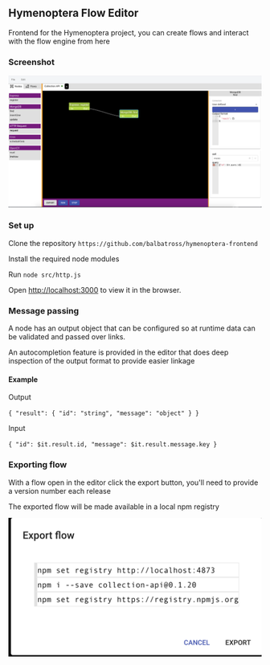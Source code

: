 ## Hymenoptera Flow Editor

Frontend for the Hymenoptera project, you can create flows and interact with the flow engine from here

### Screenshot

![screenshot](https://raw.githubusercontent.com/balbatross/hymenoptera-frontend/master/demo.png)

### Set up

Clone the repository `https://github.com/balbatross/hymenoptera-frontend`

Install the required node modules

Run `node src/http.js`

Open [http://localhost:3000](http://localhost:3000) to view it in the browser.

### Message passing

A node has an output object that can be configured so at runtime data can be validated and passed over links.

An autocompletion feature is provided in the editor that does deep inspection of the output format to provide easier linkage

#### Example

Output

`
{
  "result": {
    "id": "string",
    "message": "object"
  }
}
`

Input 

`
{
  "id": $it.result.id,
  "message": $it.result.message.key
}
`

### Exporting flow

With a flow open in the editor click the export button, you'll need to provide a version number each release

The exported flow will be made available in a local npm registry

![export-dialog](https://raw.githubusercontent.com/balbatross/hymenoptera-frontend/master/export-dialog.png)

